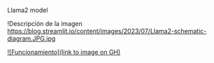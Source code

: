 Llama2 model

!Descripción de la imagen https://blog.streamlit.io/content/images/2023/07/Llama2-schematic-diagram.JPG.jpg

[![Funcionamiento](link to image on GH)](https://blog.streamlit.io/content/images/2023/07/Llama2-schematic-diagram.JPG.jpg)
